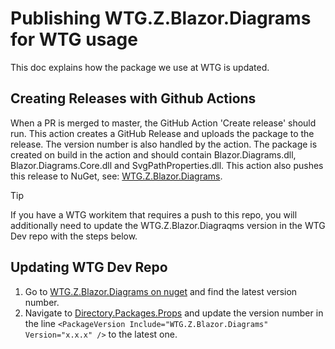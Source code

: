 # Publishing WTG.Z.Blazor.Diagrams for WTG usage

This doc explains how the package we use at WTG is updated.

## Creating Releases with Github Actions
When a PR is merged to master, the GitHub Action 'Create release' should run. This action creates a GitHub Release and uploads the package to the release. The version number is also handled by the action. The package is created on build in the action and should contain Blazor.Diagrams.dll, Blazor.Diagrams.Core.dll and SvgPathProperties.dll. This action also pushes this release to NuGet, see: [WTG.Z.Blazor.Diagrams](https://proget.wtg.zone/feeds/Gallery/WTG.Z.Blazor.Diagrams/versions).

> [!tip]
> If you have a WTG workitem that requires a push to this repo, you will additionally need to update the WTG.Z.Blazor.Diagraqms version in the WTG Dev repo with the steps below.

## Updating WTG Dev Repo
1. Go to [WTG.Z.Blazor.Diagrams on nuget](https://proget.wtg.zone/feeds/Gallery/WTG.Z.Blazor.Diagrams/versions) and find the latest version number.
2. Navigate to [Directory.Packages.Props](https://devops.wisetechglobal.com/wtg/CargoWise/_git/Dev?path=%2FDirectory.Packages.props&version=GBmaster&line=113&lineEnd=113&lineStartColumn=1&lineEndColumn=72&lineStyle=plain&_a=contents) and update the version number in the line `<PackageVersion Include="WTG.Z.Blazor.Diagrams" Version="x.x.x" />` to the latest one.

